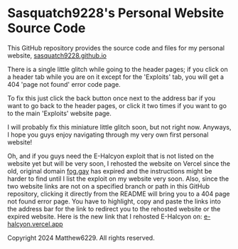 # Sasquatch9228's Personal Website Source Code

This GitHub repository provides the source code and files for my personal website, [sasquatch9228.github.io](https://sasquatch9228.github.io)

There is a single little glitch while going to the header pages; if you click on a header tab while you are on it except for the 'Exploits' tab, you will get a 404 'page not found' error code page.

To fix this just click the back button once next to the address bar if you want to go back to the header pages, or click it two times if you want to go to the main 'Exploits' website page.

I will probably fix this miniature little glitch soon, but not right now. Anyways, I hope you guys enjoy navigating through my very own first personal website!

Oh, and if you guys need the E-Halcyon exploit that is not listed on the website yet but will be very soon, I rehosted the website on Vercel since the old, original domain [fog.gay](fog.gay) has expired and the instructions might be harder to find until I list the exploit on my website very soon. Also, since the two website links are not on a specified branch or path in this GitHub repository, clicking it directly from the README will bring you to a 404 page not found error page. You have to highlight, copy and paste the links into the address bar for the link to redirect you to the rehosted website or the expired website. Here is the new link that I rehosted E-Halcyon on: [e-halcyon.vercel.app](e-halcyon.vercel.app)

Copyright 2024 Matthew6229. All rights reserved.

